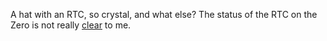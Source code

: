 A hat with an RTC, so crystal, and what else?
The status of the RTC on the Zero is not really [clear](https://forum.armbian.com/topic/13137-orange-pi-zero-internal-rtc/) to me.

